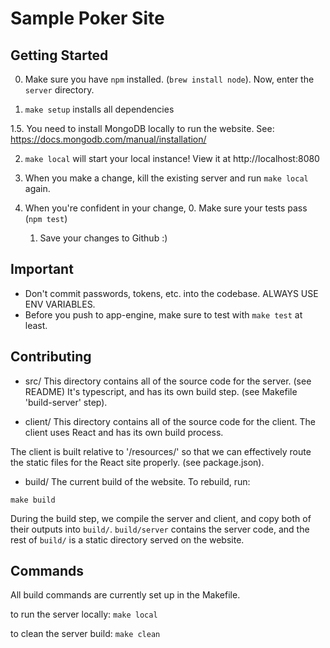 # Sample Poker Site

## Getting Started

0. Make sure you have `npm` installed. (`brew install node`). Now, enter the `server` directory.

1. `make setup` installs all dependencies

1.5. You need to install MongoDB locally to run the website. See: https://docs.mongodb.com/manual/installation/

2. `make local` will start your local instance! View it at http://localhost:8080

3. When you make a change, kill the existing server and run `make local` again.

4. When you're confident in your change,
    0. Make sure your tests pass (`npm test`)
    1. Save your changes to Github :)

## Important

- Don't commit passwords, tokens, etc. into the codebase. ALWAYS USE ENV VARIABLES.
- Before you push to app-engine, make sure to test with `make test` at least.

## Contributing

- src/
This directory contains all of the source code for the server. (see README)
It's typescript, and has its own build step. (see Makefile 'build-server' step).

- client/
This directory contains all of the source code for the client. The client
uses React and has its own build process.

The client is built relative to '/resources/' so that we can effectively
route the static files for the React site properly. (see package.json).

- build/
The current build of the website. To rebuild, run:

`make build`

During the build step, we compile the server and client, and copy both
of their outputs into `build/`. `build/server` contains the server code,
and the rest of `build/` is a static directory served on the website.


## Commands

All build commands are currently set up in the Makefile.

to run the server locally:
`make local`

to clean the server build:
`make clean`
